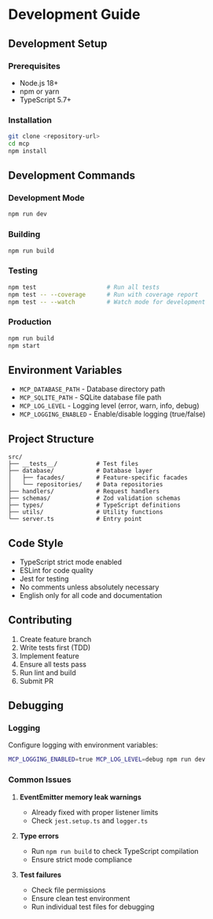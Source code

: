 # Development Guide

## Development Setup

### Prerequisites
- Node.js 18+
- npm or yarn
- TypeScript 5.7+

### Installation
```bash
git clone <repository-url>
cd mcp
npm install
```

## Development Commands

### Development Mode
```bash
npm run dev
```

### Building
```bash
npm run build
```

### Testing
```bash
npm test                    # Run all tests
npm test -- --coverage      # Run with coverage report
npm test -- --watch         # Watch mode for development
```

### Production
```bash
npm run build
npm start
```

## Environment Variables

- `MCP_DATABASE_PATH` - Database directory path
- `MCP_SQLITE_PATH` - SQLite database file path
- `MCP_LOG_LEVEL` - Logging level (error, warn, info, debug)
- `MCP_LOGGING_ENABLED` - Enable/disable logging (true/false)

## Project Structure

```
src/
├── __tests__/           # Test files
├── database/            # Database layer
│   ├── facades/         # Feature-specific facades
│   └── repositories/    # Data repositories
├── handlers/            # Request handlers
├── schemas/             # Zod validation schemas
├── types/               # TypeScript definitions
├── utils/               # Utility functions
└── server.ts            # Entry point
```

## Code Style

- TypeScript strict mode enabled
- ESLint for code quality
- Jest for testing
- No comments unless absolutely necessary
- English only for all code and documentation

## Contributing

1. Create feature branch
2. Write tests first (TDD)
3. Implement feature
4. Ensure all tests pass
5. Run lint and build
6. Submit PR

## Debugging

### Logging
Configure logging with environment variables:
```bash
MCP_LOGGING_ENABLED=true MCP_LOG_LEVEL=debug npm run dev
```

### Common Issues

1. **EventEmitter memory leak warnings**
   - Already fixed with proper listener limits
   - Check `jest.setup.ts` and `logger.ts`

2. **Type errors**
   - Run `npm run build` to check TypeScript compilation
   - Ensure strict mode compliance

3. **Test failures**
   - Check file permissions
   - Ensure clean test environment
   - Run individual test files for debugging